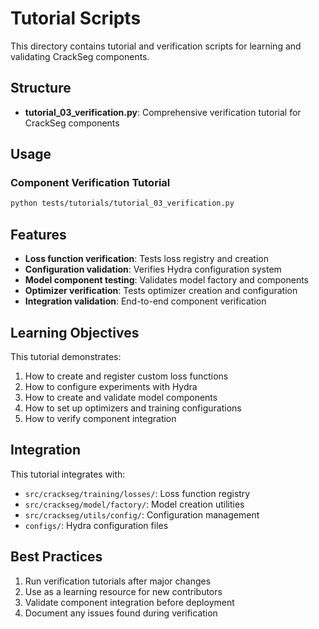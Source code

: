 # Tutorial Scripts

This directory contains tutorial and verification scripts for learning and validating CrackSeg components.

## Structure

- **tutorial_03_verification.py**: Comprehensive verification tutorial for CrackSeg components

## Usage

### Component Verification Tutorial

```bash
python tests/tutorials/tutorial_03_verification.py
```

## Features

- **Loss function verification**: Tests loss registry and creation
- **Configuration validation**: Verifies Hydra configuration system
- **Model component testing**: Validates model factory and components
- **Optimizer verification**: Tests optimizer creation and configuration
- **Integration validation**: End-to-end component verification

## Learning Objectives

This tutorial demonstrates:

1. How to create and register custom loss functions
2. How to configure experiments with Hydra
3. How to create and validate model components
4. How to set up optimizers and training configurations
5. How to verify component integration

## Integration

This tutorial integrates with:

- `src/crackseg/training/losses/`: Loss function registry
- `src/crackseg/model/factory/`: Model creation utilities
- `src/crackseg/utils/config/`: Configuration management
- `configs/`: Hydra configuration files

## Best Practices

1. Run verification tutorials after major changes
2. Use as a learning resource for new contributors
3. Validate component integration before deployment
4. Document any issues found during verification
